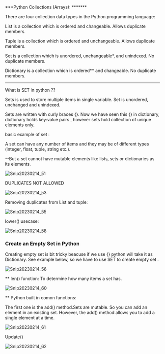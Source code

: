 ***Python Collections (Arrays): *******

There are four collection data types in the Python programming language:

List is a collection which is ordered and changeable. Allows duplicate members.

Tuple is a collection which is ordered and unchangeable. Allows duplicate members.

Set is a collection which is unordered, unchangeable*, and unindexed. No duplicate members.

Dictionary is a collection which is ordered** and changeable. No duplicate members.


*************************************************************************************************************************************


What is SET in python ??

Sets is used to store multiple items in single variable.
Set is unordered, unchanged and unindexed.


Sets are written with curly braces {}. Now we have seen this {} in dictionary, dictionary holds key:value pairs , however sets hold collection of unique elements only.


basic example of set :

 A set can have any number of items and they may be of different types (integer, float, tuple, string etc.).
 
 --But a set cannot have mutable elements like lists, sets or dictionaries as its elements.
 
 ![Snip20230214_51](https://user-images.githubusercontent.com/93876736/218708307-f7c0bd79-c296-417f-a08e-abaa858a70da.png)
 
 
 DUPLICATES NOT ALLOWED
 
 ![Snip20230214_53](https://user-images.githubusercontent.com/93876736/218711292-28fca05b-1bfe-49a1-939e-5c072eaddb0b.png)
 
 Removing duplicates from List and tuple:

![Snip20230214_55](https://user-images.githubusercontent.com/93876736/218715854-c6830846-dec1-4366-a2a3-be66a94d3bfd.png)


lower() usecase:

![Snip20230214_58](https://user-images.githubusercontent.com/93876736/218730031-5d69ed0e-a73d-430d-9787-529576798ae9.png)






### Create an Empty Set in Python ##

Creating empty set is bit tricky beacuse if we use {} python will take it as Dictionary. See example below, so we have to use SET to create empty set .



![Snip20230214_56](https://user-images.githubusercontent.com/93876736/218719189-fa529306-db0e-4a38-a25c-bd4ebc1d7443.png)



** len() function: To determine how many items a set has.
   
   ![Snip20230214_60](https://user-images.githubusercontent.com/93876736/218730786-9011b3a3-6609-4bca-b460-4847be0a9282.png)
   
   
 
 ** Python built in comon functions:
 
 The first one is the add() method.Sets are mutable. 
 So you can add an element in an existing set. However, the add() method allows you to add a single element at a time.
 
 ![Snip20230214_61](https://user-images.githubusercontent.com/93876736/218733860-faef5ff0-cdb9-43d5-a5b2-8e4ea489cc27.png)
 
 
 
 Update()

![Snip20230214_62](https://user-images.githubusercontent.com/93876736/218736130-cda3ce67-47c5-47a4-88a2-54f55854254e.png)



 
 
 


